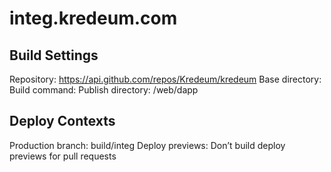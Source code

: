 # integ.kredeum.com

## Build Settings

Repository: https://api.github.com/repos/Kredeum/kredeum
Base directory:
Build command:
Publish directory: /web/dapp

## Deploy Contexts

Production branch: build/integ
Deploy previews: Don’t build deploy previews for pull requests
